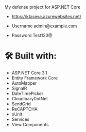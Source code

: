 My defense project for ASP.NET Core
* https://ktaseva.azurewebsites.net/

* Username admin@example.com
* Password Test123@

# 🛠 Built with:
* ASP.NET Core 3.1
* Entity Framework Core
* AutoMapper
* SignalR
* DateTimePicker
* CloudinaryDotNet
* SendGrid
* ReCAPTCHA
* xUnit
* Services
* View Components
